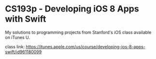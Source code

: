 # CS193p - Developing iOS 8 Apps with Swift

My solutions to programming projects from Stanford's iOS class available on iTunes U.

class link: https://itunes.apple.com/us/course/developing-ios-8-apps-swift/id961180099

